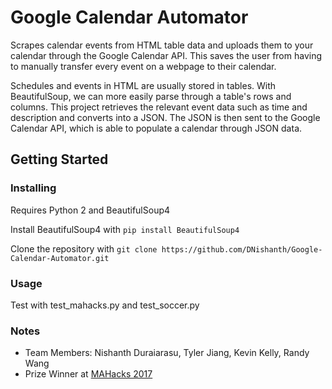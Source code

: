 # Google Calendar Automator
Scrapes calendar events from HTML table data and uploads them to your calendar through the Google Calendar API. This saves the user from having to manually transfer every event on a webpage to their calendar.

Schedules and events in HTML are usually stored in tables. With BeautifulSoup, we can more easily parse through a table's rows and columns. This project retrieves the relevant event data such as time and description and converts into a JSON. The JSON is then sent to the Google Calendar API, which is able to populate a calendar through JSON data. 

## Getting Started

### Installing
Requires Python 2 and BeautifulSoup4

Install BeautifulSoup4 with `pip install BeautifulSoup4`

Clone the repository with `git clone https://github.com/DNishanth/Google-Calendar-Automator.git`

### Usage
Test with test_mahacks.py and test_soccer.py

### Notes
- Team Members: Nishanth Duraiarasu, Tyler Jiang, Kevin Kelly, Randy Wang
- Prize Winner at [MAHacks 2017](https://www.hackerearth.com/sprints/mahacks-spring-2017/)
